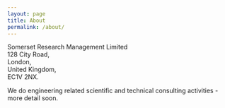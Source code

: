 ```yaml
---
layout: page
title: About
permalink: /about/
---
```


Somerset Research Management Limited\
128 City Road,\
London,\
United Kingdom,\
EC1V 2NX.

We do engineering related scientific and technical consulting activities - more detail soon.

